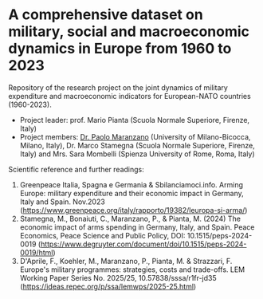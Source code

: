 # A comprehensive dataset on military, social and macroeconomic dynamics in Europe from 1960 to 2023
Repository of the research project on the joint dynamics of military expenditure and macroeconomic indicators for European-NATO countries (1960-2023).
* Project leader: prof. Mario Pianta (Scuola Normale Superiore, Firenze, Italy)
* Project members: [Dr. Paolo Maranzano](https://www.paolomaranzano.net/home) (University of Milano-Bicocca, Milano, Italy), Dr. Marco Stamegna (Scuola Normale Superiore, Firenze, Italy) and Mrs. Sara Mombelli (Spienza University of Rome, Roma, Italy)

Scientific reference and further readings:
1. Greenpeace Italia, Spagna e Germania & Sbilanciamoci.info. Arming Europe: military expenditure and their economic impact in Germany, Italy and Spain. Nov.2023 (https://www.greenpeace.org/italy/rapporto/19382/leuropa-si-arma/)
2. Stamegna, M., Bonaiuti, C., Maranzano, P., & Pianta, M. (2024) The economic impact of arms spending in Germany, Italy, and Spain. Peace Economics, Peace Science and Public Policy, DOI: 10.1515/peps-2024-0019 (https://www.degruyter.com/document/doi/10.1515/peps-2024-0019/html)
3. D'Aprile, F., Koehler, M., Maranzano, P., Pianta, M. & Strazzari, F. Europe's military programmes: strategies, costs and trade-offs. LEM Working Paper Series No. 2025/25, 10.57838/sssa/r1fr-jd35 (https://ideas.repec.org/p/ssa/lemwps/2025-25.html)
